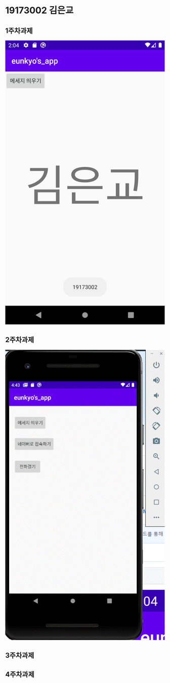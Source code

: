# 19173002 김은교

## 1주차과제


<img width ="1000" height = "" src= "./png/cap2.png">


## 2주차과제


<img width ="1000" height = "" src= "./png/2주차-1.gif">


## 3주차과제

## 4주차과제
